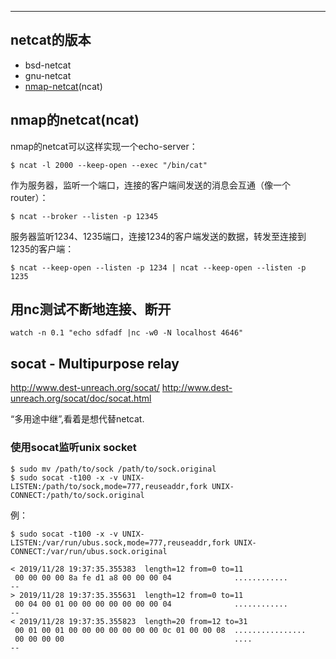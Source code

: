 

---

## netcat的版本

* bsd-netcat
* gnu-netcat
* [nmap-netcat](https://nmap.org/ncat/)(ncat)

## nmap的netcat(ncat)

nmap的netcat可以这样实现一个echo-server：

```
$ ncat -l 2000 --keep-open --exec "/bin/cat"
```

作为服务器，监听一个端口，连接的客户端间发送的消息会互通（像一个router）：

```
$ ncat --broker --listen -p 12345
```

服务器监听1234、1235端口，连接1234的客户端发送的数据，转发至连接到1235的客户端：

```
$ ncat --keep-open --listen -p 1234 | ncat --keep-open --listen -p 1235
```



## 用nc测试不断地连接、断开

```
watch -n 0.1 "echo sdfadf |nc -w0 -N localhost 4646"
```



## socat - Multipurpose relay

http://www.dest-unreach.org/socat/
http://www.dest-unreach.org/socat/doc/socat.html

“多用途中继”,看着是想代替netcat.

### 使用socat监听unix socket

```
$ sudo mv /path/to/sock /path/to/sock.original
$ sudo socat -t100 -x -v UNIX-LISTEN:/path/to/sock,mode=777,reuseaddr,fork UNIX-CONNECT:/path/to/sock.original
```

例：
```
$ sudo socat -t100 -x -v UNIX-LISTEN:/var/run/ubus.sock,mode=777,reuseaddr,fork UNIX-CONNECT:/var/run/ubus.sock.original

< 2019/11/28 19:37:35.355383  length=12 from=0 to=11
 00 00 00 00 8a fe d1 a8 00 00 00 04              ............
--
> 2019/11/28 19:37:35.355631  length=12 from=0 to=11
 00 04 00 01 00 00 00 00 00 00 00 04              ............
--
< 2019/11/28 19:37:35.355823  length=20 from=12 to=31
 00 01 00 01 00 00 00 00 00 00 00 0c 01 00 00 08  ................
 00 00 00 00                                      ....
--
```
